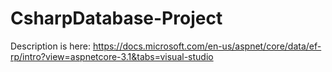 # CsharpDatabase-Project

Description is here:
https://docs.microsoft.com/en-us/aspnet/core/data/ef-rp/intro?view=aspnetcore-3.1&tabs=visual-studio
